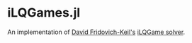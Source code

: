 # iLQGames.jl

An implementation of [David Fridovich-Keil's](https://people.eecs.berkeley.edu/~dfk/) [iLQGame solver](https://github.com/HJReachability/ilqgames).
